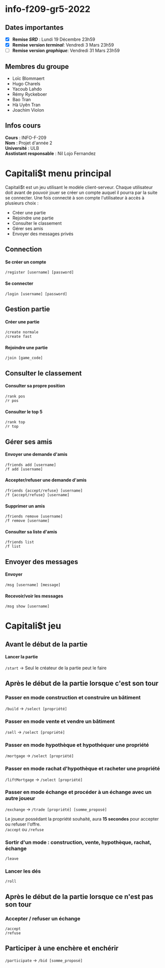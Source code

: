 # info-f209-gr5-2022

## Dates importantes
 -[X] **Remise _SRD_** : Lundi 19 Décembre 23h59  
 -[X] **Remise version _terminal_**: Vendredi 3 Mars 23h59  
 -[ ] **Remise version _graphique_**: Vendredi 31 Mars 23h59

## Membres du groupe
- Loïc Blommaert
- Hugo Charels
- Yacoub Lahdo
- Rémy Ryckeboer
- Bao Tran
- Hà Uyên Tran
- Joachim Violon

## Infos cours

**Cours** : INFO-F-209  
**Nom** : Projet d'année 2  
**Université** : ULB  
**Asstistant responsable** : Nil Lojo Fernandez


# Capitali$t menu principal

Capitali$t est un jeu utilisant le modèle client-serveur. Chaque utilisateur doit avant de pouvoir jouer se créer un compte 
auquel il pourra par la suite se connecter. Une fois connecté à son compte l'utilisateur à accès à plusieurs choix :
- Créer une partie
- Rejoindre une partie
- Consulter le classement
- Gérer ses amis
- Envoyer des messages privés

## Connection
#### Se créer un compte
`/register [username] [password]`

#### Se connecter
`/login [username] [password]`

## Gestion partie
#### Créer une partie
`/create normale`  
`/create fast`

#### Rejoindre une partie
`/join [game_code]`

## Consulter le classement
#### Consulter sa propre position
`/rank pos`  
`/r pos`

#### Consulter le top 5
`/rank top`  
`/r top`

## Gérer ses amis
#### Envoyer une demande d'amis
`/friends add [username]`  
`/f add [username]`

#### Accepter/refuser une demande d'amis
`/friends {accept/refuse} [username]`  
`/f {accept/refuse} [username]`

#### Supprimer un amis
`/friends remove [username]`  
`/f remove [username]`  

#### Consulter sa liste d'amis
`/friends list`  
`/f list`

## Envoyer des messages

#### Envoyer
`/msg [username] [message]`  

#### Recevoir/voir les messages
`/msg show [username]`


# Capitali$t jeu

## Avant le début de la partie
#### Lancer la partie
`/start` -> Seul le créateur de la partie peut le faire

## Après le début de la partie lorsque c'est son tour

### Passer en mode construction et construire un bâtiment
`/build` -> `/select [propriété]`

### Passer en mode vente et vendre un bâtiment
`/sell` -> `/select [propriété]`

### Passer en mode hypothèque et hypothéquer une propriété
`/mortgage` -> `/select [propriété]`

### Passer en mode rachat d'hypothèque et racheter une propriété
`/liftMortgage` -> `/select [propriété]`

### Passer en mode échange et procéder à un échange avec un autre joueur
`/exchange` -> `/trade [propriété] [somme_proposé]`  

Le joueur possédant la propriété souhaité, aura **15 secondes** pour accepter ou refuser l'offre.  
`/accept` ou `/refuse`

### Sortir d'un mode : construction, vente, hypothèque, rachat, échange
`/leave`

### Lancer les dés
`/roll`

## Après le début de la partie lorsque ce n'est pas son tour

### Accepter / refuser un échange
`/accept`  
`/refuse`

## Participer à une enchère et enchérir 
`/participate` -> `/bid [somme_proposé]`







